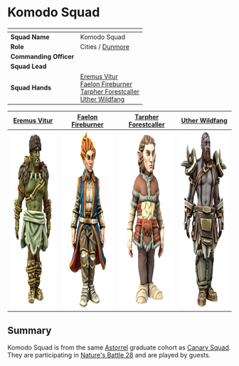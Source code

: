 # Komodo Squad

| []() | |
| --- | --- |
| **Squad Name** | Komodo Squad | squad.2
| **Role** | Cities / [Dunmore](../../../places/cities/dunmore.md) |
| **Commanding Officer** | |
| **Squad Lead** | |
| **Squad Hands** | [Eremus Vitur](../../../characters/eremus-vitur.md)<br>[Faelon Fireburner](../../../characters/faelon-fireburner.md)<br>[Tarpher Forestcaller](../../../characters/tarpher-forestcaller.md)<br>[Uther Wildfang](../../../characters/uther-wildfang.md) |

| [Eremus Vitur](../../../characters/eremus-vitur.md) | [Faelon Fireburner](../../../characters/faelon-fireburner.md) | [Tarpher Forestcaller](../../../characters/tarpher-forestcaller.md) | [Uther Wildfang](../../../characters/uther-wildfang.md) |
|:---:|:---:|:---:|:---:|
| <img src="https://raw.githubusercontent.com/jesskelsall/astarus-images/main/characters/portraits/92627975e0570fb3.png" height="400" /> | <img src="https://raw.githubusercontent.com/jesskelsall/astarus-images/main/characters/portraits/01303eea1b96f6a2.png" height="400" /> | <img src="https://raw.githubusercontent.com/jesskelsall/astarus-images/main/characters/portraits/2170c71f2ae205f5.png" height="400" /> | <img src="https://raw.githubusercontent.com/jesskelsall/astarus-images/main/characters/portraits/189764647c30271b.png" height="400" /> |

## Summary

Komodo Squad is from the same [Astorrel](../astorrel.md) graduate cohort as [Canary Squad](canary-squad.md). They are participating in [Nature's Battle 28](../../../storylines/ended/natures-battle-28.md) and are played by guests.
